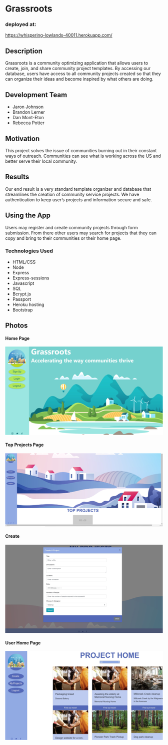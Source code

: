 # Grassroots

### deployed at:
https://whispering-lowlands-40011.herokuapp.com/

## Description
Grassroots is a community optimizing application that allows users to create, join, and share community project templates. By accessing our database, users have access to all community projects created so that they can organize their ideas and become inspired by what others are doing.

## Development Team
- Jaron Johnson
- Brandon Lerner
- Dan Mont-Eton
- Rebecca Potter

## Motivation
This project solves the issue of communities burning out in their constant ways of outreach. Communities can see what is working across the US and better serve their local community.

## Results
Our end result is a very standard template organizer and database that streamlines the creation of community service projects. We have authentication to keep user’s projects and information secure and safe. 

## Using the App
Users may register and create community projects through form submission. From there other users may search for projects that they can copy and bring to their communities or their home page.

### Technologies Used
- HTML/CSS
- Node
- Express
- Express-sessions
- Javascript
- SQL
- Bcrypt.js
- Passport
- Heroku hosting
- Bootstrap

## Photos

#### Home Page
<img src="./public/images/readmePhotos/grassroots.JPG" alt="homepage">

#### Top Projects Page
<img src="./public/images/readmePhotos/topprojects.JPG" alt="Top Projects Page">

#### Create
<img src="./public/images/readmePhotos/create.JPG" alt="create form">

#### User Home Page
<img src="./public/images/readmePhotos/projectHome.JPG" alt="User home">